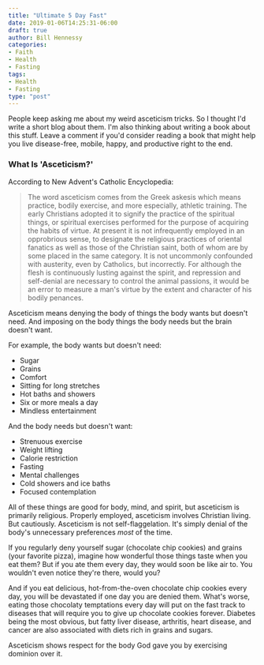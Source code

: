 ```yaml
---
title: "Ultimate 5 Day Fast"
date: 2019-01-06T14:25:31-06:00
draft: true
author: Bill Hennessy
categories: 
- Faith
- Health
- Fasting
tags:
- Health
- Fasting
type: "post"
---
```


People keep asking me about my weird asceticism tricks. So I thought I'd write a short blog about them. I'm also thinking about writing a book about this stuff. Leave a comment if you'd consider reading a book that might help you live disease-free, mobile, happy, and productive right to the end. 

### What Is 'Asceticism?'

According to New Advent's Catholic Encyclopedia:

> The word asceticism comes from the Greek askesis which means practice, bodily exercise, and more especially, athletic training. The early Christians adopted it to signify the practice of the spiritual things, or spiritual exercises performed for the purpose of acquiring the habits of virtue. At present it is not infrequently employed in an opprobrious sense, to designate the religious practices of oriental fanatics as well as those of the Christian saint, both of whom are by some placed in the same category. It is not uncommonly confounded with austerity, even by Catholics, but incorrectly. For although the flesh is continuously lusting against the spirit, and repression and self-denial are necessary to control the animal passions, it would be an error to measure a man's virtue by the extent and character of his bodily penances. 

Asceticism means denying the body of things the body wants but doesn't need. And imposing on the body things the body needs but the brain doesn't want. 

For example, the body wants but doesn't need:

- Sugar
- Grains
- Comfort
- Sitting for long stretches
- Hot baths and showers
- Six or more meals a day
- Mindless entertainment

And the body needs but doesn't want:

- Strenuous exercise
- Weight lifting
- Calorie restriction
- Fasting 
- Mental challenges
- Cold showers and ice baths
- Focused contemplation

All of these things are good for body, mind, and spirit, but asceticism is primarily religious. Properly employed, asceticism involves Christian living. But cautiously. Asceticism is not self-flaggelation. It's simply denial of the body's unnecessary preferences *most* of the time. 

If you regularly deny yourself sugar (chocolate chip cookies) and grains (your favorite pizza), imagine how wonderful those things taste when you eat them? But if you ate them every day, they would soon be like air to. You wouldn't even notice they're there, would you?

And if you eat delicious, hot-from-the-oven chocolate chip cookies every day, you will be devastated if one day you are denied them. What's worse, eating those chocolaty temptations every day will put on the fast track to diseases that will require you to give up chocolate cookies forever. Diabetes being the most obvious, but fatty liver disease, arthritis, heart disease, and cancer are also associated with diets rich in grains and sugars. 

Asceticism shows respect for the body God gave you by exercising dominion over it. 

###